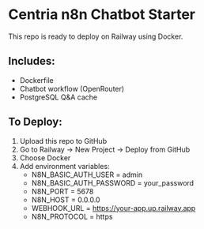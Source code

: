 # Centria n8n Chatbot Starter

This repo is ready to deploy on Railway using Docker.

## Includes:
- Dockerfile
- Chatbot workflow (OpenRouter)
- PostgreSQL Q&A cache

## To Deploy:
1. Upload this repo to GitHub
2. Go to Railway → New Project → Deploy from GitHub
3. Choose Docker
4. Add environment variables:
   - N8N_BASIC_AUTH_USER = admin
   - N8N_BASIC_AUTH_PASSWORD = your_password
   - N8N_PORT = 5678
   - N8N_HOST = 0.0.0.0
   - WEBHOOK_URL = https://your-app.up.railway.app
   - N8N_PROTOCOL = https
